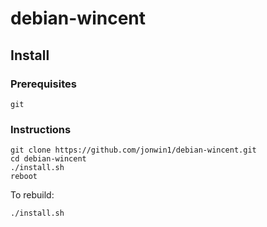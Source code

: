 # debian-wincent

## Install

### Prerequisites

    git

### Instructions

    git clone https://github.com/jonwin1/debian-wincent.git
    cd debian-wincent
    ./install.sh
    reboot

To rebuild:

    ./install.sh
